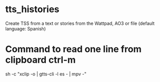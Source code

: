 # tts_histories

Create TSS from a text or stories from the Wattpad, AO3 or file (default language: Spanish)


# Command to read one line from clipboard ctrl-m
sh -c "xclip -o | gtts-cli -l es - | mpv -"
